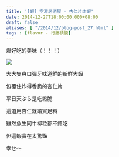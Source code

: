```yaml
---
title: '[蝦] 空港居酒屋 - 杏仁片炸蝦'
date: 2014-12-27T18:00:00.000+08:00
draft: false
aliases: [ "/2014/12/blog-post_27.html" ]
tags : [flavor - 行膳積腹]
---
```


爆好吃的美味（！！！）  

[![](https://farm8.staticflickr.com/7521/16036257116_b4c9ab32e1_z.jpg)](https://farm8.staticflickr.com/7521/16036257116_b4c9ab32e1_z.jpg)

大大隻爽口彈牙味道鮮的新鮮大蝦  

包覆住炸得香脆的杏仁片

平日天ぷら是吃鬆脆

這道用杏仁就踏實足料

  

雖然魚生同牛柳粒都不錯吃

但這蝦實在太驚豔

  

幸せ～